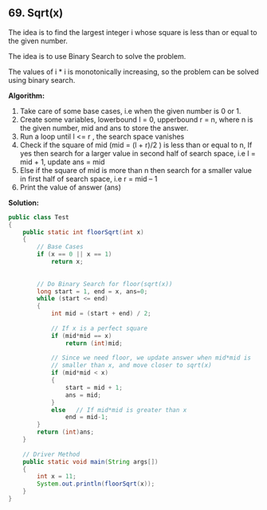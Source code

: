## 69. Sqrt(x)

The idea is to find the largest integer i whose square is less than or equal to the given number. 

The idea is to use Binary Search to solve the problem. 

The values of i * i is monotonically increasing, so the problem can be solved using binary search. 

**Algorithm:**

1. Take care of some base cases, i.e when the given number is 0 or 1.
2. Create some variables, lowerbound l = 0, upperbound r = n, where n is the given number, mid and ans to store the answer.
3. Run a loop until l <= r , the search space vanishes
4. Check if the square of mid (mid = (l + r)/2 ) is less than or equal to n, If yes then search for a larger value in second half of search space, i.e l = mid + 1, update ans = mid
5. Else if the square of mid is more than n then search for a smaller value in first half of search space, i.e r = mid – 1
6. Print the value of answer (ans)

**Solution:**

```java
public class Test
{
    public static int floorSqrt(int x)
    {
        // Base Cases
        if (x == 0 || x == 1)
            return x;
  
  
        // Do Binary Search for floor(sqrt(x))
        long start = 1, end = x, ans=0;
        while (start <= end)
        {
            int mid = (start + end) / 2;
  
            // If x is a perfect square
            if (mid*mid == x)
                return (int)mid;
  
            // Since we need floor, we update answer when mid*mid is
            // smaller than x, and move closer to sqrt(x)
            if (mid*mid < x)
            {
                start = mid + 1;
                ans = mid;
            }
            else   // If mid*mid is greater than x
                end = mid-1;
        }
        return (int)ans;
    }
  
    // Driver Method
    public static void main(String args[])
    {
        int x = 11;
        System.out.println(floorSqrt(x));
    }
}
```